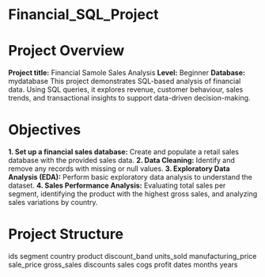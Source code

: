 # Financial_SQL_Project
# Project Overview
**Project title:** Financial Samole Sales Analysis
**Level:** Beginner
**Database:** mydatabase
This project demonstrates SQL-based analysis of financial data. Using SQL queries, it explores revenue, customer behaviour, sales trends, and transactional insights to support data-driven decision-making. 

# Objectives
**1. Set up a financial sales database:** Create and populate a retail sales database with the provided sales data.
**2. Data Cleaning:** Identify and remove any records with missing or null values.
**3. Exploratory Data Analysis (EDA):** Perform basic exploratory data analysis to understand the dataset.
**4. Sales Performance Analysis:** Evaluating total sales per segment, identifying the product with the highest gross sales, and analyzing sales variations by country.

# Project Structure
ids	segment	country	 product 	 discount_band 	units_sold	  manufacturing_price  	 sale_price 	 gross_sales 	 discounts 	  sales 	cogs	 profit 	dates	months	years



